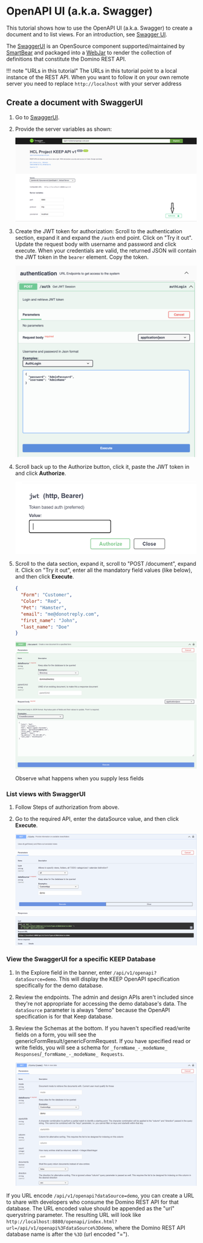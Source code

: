 # OpenAPI UI (a.k.a. Swagger)

This tutorial shows how to use the OpenAPI UI (a.k.a. Swagger) to create a document and to list views. For an introduction, see [Swagger UI](../references/usertools/swagger.md).

The [SwaggerUI](https://github.com/swagger-api/swagger-ui) is an OpenSource component supported/maintained by [SmartBear](https://swagger.io) and packaged into a [WebJar](https://www.webjars.org) to render the collection of definitions that constitute the Domino REST API.

<!-- prettier-ignore -->
!!! note "URLs in this tutorial"
    The URLs in this tutorial point to a local instance of the REST API. When you want to follow it on your own remote server you need to replace `http://localhost` with your server address

## Create a document with SwaggerUI

1. Go to [SwaggerUI](http://localhost:8880/openapi/index.html).

2. Provide the server variables as shown:

   ![JwtToken](../assets/images/TokenJwt.png)

3. Create the JWT token for authorization: Scroll to the authentication section, expand it and expand the `/auth` end point. Click on "Try it out". Update the request body with username and password and click execute. When your credentials are valid, the returned JSON will contain the JWT token in the `bearer` element. Copy the token.

   ![Swagger login](../assets/images/ApiSwaggerLogin.png)

4. Scroll back up to the Authorize button, click it, paste the JWT token in and click **Authorize**.

   ![JwtToken1](../assets/images/TokenJwt1.png)

5. Scroll to the data section, expand it, scroll to "POST /document", expand it. Click on "Try it out", enter all the mandatory field values (like below), and then click **Execute**.

   ```json
   {
     "Form": "Customer",
     "Color": "Red",
     "Pet": "Hamster",
     "email": "me@donotreply.com",
     "first_name": "John",
     "last_name": "Doe"
   }
   ```

   ![SwaggerAPI](../assets/images/ApiSwagger.png)

   Observe what happens when you supply less fields

### List views with SwaggerUI

1. Follow Steps of authorization from above.

2. Go to the required API, enter the dataSource value, and then click **Execute**.

   ![SwaggerAPIViews](../assets/images/ApiSwaggerViews.png)

### View the SwaggerUI for a specific KEEP Database

1. In the Explore field in the banner, enter `/api/v1/openapi?dataSource=demo`. This will display the KEEP OpenAPI specification specifically for the demo database.

2. Review the endpoints. The admin and design APIs aren't included since they're not appropriate for accessing the demo database's data. The `dataSource` parameter is always "demo" because the OpenAPI specification is for that Keep database.

3. Review the Schemas at the bottom. If you haven't specified read/write fields on a form, you will see the genericFormResult/genericFormRequest. If you have specified read or write fields, you will see a schema for `_formName_-_modeName_ Responses`/`_formName_-_modeName_ Requests`.

   ![SwaggerAPIDatabase](../assets/images/ApiSwaggerDatabase.png)

If you URL encode `/api/v1/openapi?dataSource=demo`, you can create a URL to share with developers who consume the Domino REST API for that database. The URL encoded value should be appended as the "url" querystring parameter. The resulting URL will look like `http://localhost:8880/openapi/index.html?url=/api/v1/openapi%3FdataSource%3Ddemo`, where the Domino REST API database name is after the `%3D` (url encoded "=").
